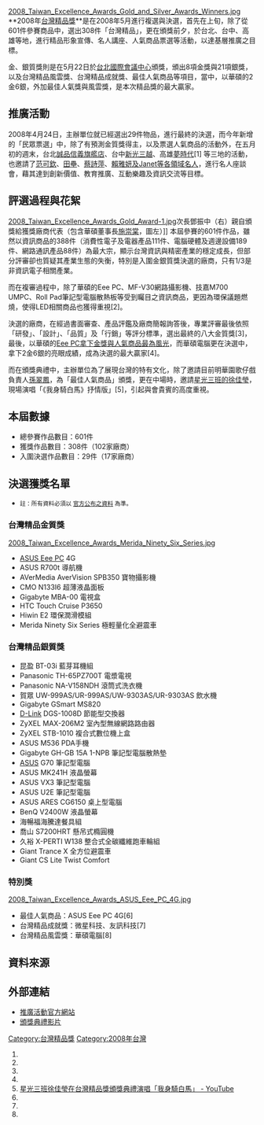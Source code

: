 [2008_Taiwan_Excellence_Awards_Gold_and_Silver_Awards_Winners.jpg](https://zh.wikipedia.org/wiki/File:2008_Taiwan_Excellence_Awards_Gold_and_Silver_Awards_Winners.jpg "fig:2008_Taiwan_Excellence_Awards_Gold_and_Silver_Awards_Winners.jpg") **2008年[台灣精品獎](../Page/台灣精品獎.md "wikilink")**是在2008年5月進行複選與決選，首先在上旬，除了從601件參賽商品中，選出308件「台灣精品」，更在頒獎前夕，於台北、台中、高雄等地，進行精品形象宣傳、名人講座、人氣商品票選等活動，以達基層推廣之目標。

金、銀質獎則是在5月22日於[台北國際會議中心](../Page/台北國際會議中心.md "wikilink")頒獎，頒出8項金獎與21項銀獎，以及台灣精品風雲獎、台灣精品成就獎、最佳人氣商品等項目，當中，以華碩的2金6銀，外加最佳人氣獎與風雲獎，是本次精品獎的最大贏家。

## 推廣活動

2008年4月24日，主辦單位就已經選出29件物品，進行最終的決選，而今年新增的「民眾票選」中，除了有預測金質獎得主，以及票選人氣商品的活動外，在五月初的週末，台北[誠品信義旗艦店](https://zh.wikipedia.org/wiki/誠品 "wikilink")、台中[新光三越](https://zh.wikipedia.org/wiki/新光三越 "wikilink")、高雄[夢時代](https://zh.wikipedia.org/wiki/夢時代 "wikilink")\[1\] 等三地的活動，也邀請了[范可欽](https://zh.wikipedia.org/wiki/范可欽 "wikilink")、[田壘](https://zh.wikipedia.org/wiki/田壘 "wikilink")、[蔡詩萍](../Page/蔡詩萍.md "wikilink")、[賴雅妍及Janet等各領域名人](https://zh.wikipedia.org/wiki/賴雅妍 "wikilink")，進行名人座談會，藉其達到創新價值、教育推廣、互動樂趣及資訊交流等目標。

## 評選過程與花絮

[2008_Taiwan_Excellence_Awards_Gold_Award-1.jpg](https://zh.wikipedia.org/wiki/File:2008_Taiwan_Excellence_Awards_Gold_Award-1.jpg "fig:2008_Taiwan_Excellence_Awards_Gold_Award-1.jpg")次長鄧振中（右）親自頒獎給獲獎廠商代表（包含華碩董事長[施崇棠](../Page/施崇棠.md "wikilink")，圖左）\]\] 本屆參賽的601件作品，雖然以資訊商品的388件（消費性電子及電器產品111件、電腦硬體及週邊設備189件、網路通訊產品88件）為最大宗，顯示台灣資訊與精密產業的穩定成長，但部分評審卻也質疑其產業生態的失衡，特別是入圍金銀質獎決選的廠商，只有1/3是非資訊電子相關產業。

而在複審過程中，除了華碩的Eee PC、MF-V30網路攝影機、技嘉M700 UMPC、Roll Pad筆記型電腦散熱板等受到矚目之資訊商品，更因為環保議題燃燒，使得LED相關商品也獲得重視\[2\]。

決選的廠商，在經過書面審查、產品評鑑及廠商簡報詢答後，專業評審最後依照「研發」、「設計」、「品質」及「行銷」等評分標準，選出最終的八大金質獎\[3\]，最後，以華碩的[Eee PC拿下金獎與人氣商品最為風光](https://zh.wikipedia.org/wiki/Eee_PC "wikilink")，而華碩電腦更在決選中，拿下2金6銀的亮眼成績，成為決選的最大贏家\[4\]。

而在頒獎典禮中，主辦單位為了展現台灣的特有文化，除了邀請目前明華園歌仔戲負責人[孫翠鳳](../Page/孫翠鳳.md "wikilink")，為「最佳人氣商品」頒獎，更在中場時，邀請[星光三班的](https://zh.wikipedia.org/wiki/星光三班 "wikilink")[徐佳瑩](../Page/徐佳瑩.md "wikilink")，現場演唱「《我身騎白馬》抒情版」\[5\]，引起與會貴賓的高度重視。

## 本屆數據

  - 總參賽作品數目：601件
  - 獲獎作品數目：308件（102家廠商）
  - 入圍決選作品數目：29件（17家廠商）

## 決選獲獎名單

  -
    <small>註：所有資料必須以 [官方公布之資料](https://web.archive.org/web/20080608080310/http://www.brandingtaiwan.org/public/aboutContent.asp?id=2708) 為準。</small>

### 台灣精品金質獎

[2008_Taiwan_Excellence_Awards_Merida_Ninety_Six_Series.jpg](https://zh.wikipedia.org/wiki/File:2008_Taiwan_Excellence_Awards_Merida_Ninety_Six_Series.jpg "fig:2008_Taiwan_Excellence_Awards_Merida_Ninety_Six_Series.jpg")

  - [ASUS Eee PC](https://zh.wikipedia.org/wiki/ASUS_Eee_PC "wikilink") 4G
  - ASUS R700t 導航機
  - AVerMedia AverVision SPB350 寶物攝影機
  - CMO N133I6 超薄液晶面板
  - Gigabyte MBA-00 電視盒
  - HTC Touch Cruise P3650
  - Hiwin E2 環保潤滑模組
  - Merida Ninety Six Series 極輕量化全避震車

### 台灣精品銀質獎

  - 昆盈 BT-03i 藍芽耳機組
  - Panasonic TH-65PZ700T 電漿電視
  - Panasonic NA-V158NDH 滾筒式洗衣機
  - 賀眾 UW-999AS/UR-999AS/UW-9303AS/UR-9303AS 飲水機
  - Gigabyte GSmart MS820
  - [D-Link](http://www.dlinktw.com.tw) DGS-1008D 節能型交換器
  - ZyXEL MAX-206M2 室內型無線網路路由器
  - ZyXEL STB-1010 複合式數位機上盒
  - ASUS M536 PDA手機
  - Gigabyte GH-GB 15A 1-NPB 筆記型電腦散熱墊
  - [ASUS](http://www.asus.com/tw/) G70 筆記型電腦
  - ASUS MK241H 液晶螢幕
  - ASUS VX3 筆記型電腦
  - ASUS U2E 筆記型電腦
  - ASUS ARES CG6150 桌上型電腦
  - BenQ V2400W 液晶螢幕
  - 海暢福海騰達餐具組
  - 喬山 S7200HRT 懸吊式橢圓機
  - 久裕 X-PERTI W138 整合式全碳纖維跑車輪組
  - Giant Trance X 全方位避震車
  - Giant CS Lite Twist Comfort

### 特別獎

[2008_Taiwan_Excellence_Awards_ASUS_Eee_PC_4G.jpg](https://zh.wikipedia.org/wiki/File:2008_Taiwan_Excellence_Awards_ASUS_Eee_PC_4G.jpg "fig:2008_Taiwan_Excellence_Awards_ASUS_Eee_PC_4G.jpg")

  - 最佳人氣商品：ASUS Eee PC 4G\[6\]
  - 台灣精品成就獎：微星科技、友訊科技\[7\]
  - 台灣精品風雲獎：華碩電腦\[8\]

## 資料來源

## 外部連結

  - [推廣活動官方網站](https://web.archive.org/web/20080517140654/http://taiwan.touch4u.net/)
  - [頒獎典禮影片](http://crs.ccdntech.com/rds/rd.play?file=vod82/20080522.wmv)

[Category:台灣精品獎](https://zh.wikipedia.org/wiki/Category:台灣精品獎 "wikilink") [Category:2008年台灣](https://zh.wikipedia.org/wiki/Category:2008年台灣 "wikilink")

1.
2.
3.
4.
5.  [星光三班徐佳瑩在台灣精品獎頒獎典禮演唱「我身騎白馬」 - YouTube](http://youtube.com/watch?v=O7GJR28-LRQ)
6.
7.
8.